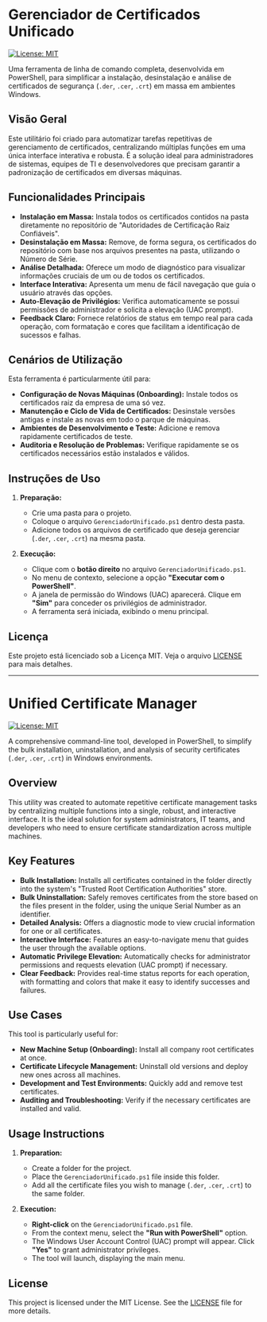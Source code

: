 # Gerenciador de Certificados Unificado

[![License: MIT](https://img.shields.io/badge/License-MIT-yellow.svg)](https://opensource.org/licenses/MIT)

Uma ferramenta de linha de comando completa, desenvolvida em PowerShell, para simplificar a instalação, desinstalação e análise de certificados de segurança (`.der`, `.cer`, `.crt`) em massa em ambientes Windows.

## Visão Geral

Este utilitário foi criado para automatizar tarefas repetitivas de gerenciamento de certificados, centralizando múltiplas funções em uma única interface interativa e robusta. É a solução ideal para administradores de sistemas, equipes de TI e desenvolvedores que precisam garantir a padronização de certificados em diversas máquinas.

## Funcionalidades Principais

-   **Instalação em Massa:** Instala todos os certificados contidos na pasta diretamente no repositório de "Autoridades de Certificação Raiz Confiáveis".
-   **Desinstalação em Massa:** Remove, de forma segura, os certificados do repositório com base nos arquivos presentes na pasta, utilizando o Número de Série.
-   **Análise Detalhada:** Oferece um modo de diagnóstico para visualizar informações cruciais de um ou de todos os certificados.
-   **Interface Interativa:** Apresenta um menu de fácil navegação que guia o usuário através das opções.
-   **Auto-Elevação de Privilégios:** Verifica automaticamente se possui permissões de administrador e solicita a elevação (UAC prompt).
-   **Feedback Claro:** Fornece relatórios de status em tempo real para cada operação, com formatação e cores que facilitam a identificação de sucessos e falhas.

## Cenários de Utilização

Esta ferramenta é particularmente útil para:

-   **Configuração de Novas Máquinas (Onboarding):** Instale todos os certificados raiz da empresa de uma só vez.
-   **Manutenção e Ciclo de Vida de Certificados:** Desinstale versões antigas e instale as novas em todo o parque de máquinas.
-   **Ambientes de Desenvolvimento e Teste:** Adicione e remova rapidamente certificados de teste.
-   **Auditoria e Resolução de Problemas:** Verifique rapidamente se os certificados necessários estão instalados e válidos.

## Instruções de Uso

1.  **Preparação:**
    -   Crie uma pasta para o projeto.
    -   Coloque o arquivo `GerenciadorUnificado.ps1` dentro desta pasta.
    -   Adicione todos os arquivos de certificado que deseja gerenciar (`.der`, `.cer`, `.crt`) na mesma pasta.

2.  **Execução:**
    -   Clique com o **botão direito** no arquivo `GerenciadorUnificado.ps1`.
    -   No menu de contexto, selecione a opção **"Executar com o PowerShell"**.
    -   A janela de permissão do Windows (UAC) aparecerá. Clique em **"Sim"** para conceder os privilégios de administrador.
    -   A ferramenta será iniciada, exibindo o menu principal.


## Licença

Este projeto está licenciado sob a Licença MIT. Veja o arquivo [LICENSE](LICENSE) para mais detalhes.


_____________________________________________________________________________________________________________________________


# Unified Certificate Manager

[![License: MIT](https://img.shields.io/badge/License-MIT-yellow.svg)](https://opensource.org/licenses/MIT)

A comprehensive command-line tool, developed in PowerShell, to simplify the bulk installation, uninstallation, and analysis of security certificates (`.der`, `.cer`, `.crt`) in Windows environments.

## Overview

This utility was created to automate repetitive certificate management tasks by centralizing multiple functions into a single, robust, and interactive interface. It is the ideal solution for system administrators, IT teams, and developers who need to ensure certificate standardization across multiple machines.

## Key Features

-   **Bulk Installation:** Installs all certificates contained in the folder directly into the system's "Trusted Root Certification Authorities" store.
-   **Bulk Uninstallation:** Safely removes certificates from the store based on the files present in the folder, using the unique Serial Number as an identifier.
-   **Detailed Analysis:** Offers a diagnostic mode to view crucial information for one or all certificates.
-   **Interactive Interface:** Features an easy-to-navigate menu that guides the user through the available options.
-   **Automatic Privilege Elevation:** Automatically checks for administrator permissions and requests elevation (UAC prompt) if necessary.
-   **Clear Feedback:** Provides real-time status reports for each operation, with formatting and colors that make it easy to identify successes and failures.

## Use Cases

This tool is particularly useful for:

-   **New Machine Setup (Onboarding):** Install all company root certificates at once.
-   **Certificate Lifecycle Management:** Uninstall old versions and deploy new ones across all machines.
-   **Development and Test Environments:** Quickly add and remove test certificates.
-   **Auditing and Troubleshooting:** Verify if the necessary certificates are installed and valid.

## Usage Instructions

1.  **Preparation:**
    -   Create a folder for the project.
    -   Place the `GerenciadorUnificado.ps1` file inside this folder.
    -   Add all the certificate files you wish to manage (`.der`, `.cer`, `.crt`) to the same folder.

2.  **Execution:**
    -   **Right-click** on the `GerenciadorUnificado.ps1` file.
    -   From the context menu, select the **"Run with PowerShell"** option.
    -   The Windows User Account Control (UAC) prompt will appear. Click **"Yes"** to grant administrator privileges.
    -   The tool will launch, displaying the main menu.

## License

This project is licensed under the MIT License. See the [LICENSE](LICENSE) file for more details.

